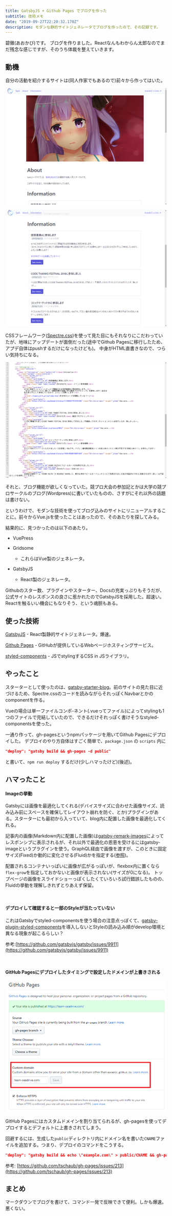 ```yaml
---
title: GatsbyJS + Github Pages でブログを作った
subtitle: 技術メモ
date: "2019-09-27T22:20:32.170Z"
description: モダンな静的サイトジェネレータでブログを作ったので、その記録です。
---
```


碧黴(あおかび)です。
ブログを作りました。Reactなんもわからん太郎なのでまだ残念な感じですが、そのうち体裁を整えていきます。

## 動機
自分の活動を紹介するサイトは(同人作家でもあるので)前々から作ってはいた。

![前のサイト1](1.png)

![前のサイト2](2.png)

CSSフレームワーク([Spectre.css](https://picturepan2.github.io/spectre/getting-started.html))を使って見た目にもそれなりにこだわっていたが、地味にアップデートが面倒だった(途中でGithub Pagesに移行したため、アプデ自体はpushするだけになったけども)。
中身がHTML直書きなので、つらい気持ちになる。

![HTML直書き](3.png)

それと、ブログ機能が欲しくなっていた。競プロ大会の参加記とかは大学の競プロサークルのブログ(Wordpress)に書いていたものの、さすがにそれ以外の話題は書けない。

というわけで、モダンな技術を使ってブログ込みのサイトにリニューアルすることに。前々からVue.jsを使ったことはあったので、そのあたりを探してみる。

結果的に、見つかったのは以下のあたり。

+ VuePress

+ Gridsome

    - これらはVue製のジェネレータ。

+ GatsbyJS

    - React製のジェネレータ。

Githubのスター数、プラグインやスターター、Docsの充実っぷりもそうだが、公式サイトのレスポンスの良さに惹かれたのでGatsbyJSを採用した。超速い。
Reactを触るいい機会にもなりそう、という魂胆もある。

## 使った技術

[GatsbyJS](https://www.gatsbyjs.org/) - React製静的サイトジェネレータ。爆速。

[Github Pages](https://pages.github.com/) - GitHubが提供しているWebページホスティングサービス。

[styled-components](https://www.styled-components.com/) - JSでstylingするCSS in JSライブラリ。

## やったこと

スターターとして使ったのは、[gatsby-starter-blog](https://github.com/AokabiC/gatsby-starter-blog)。前のサイトの見た目に近づけるため、Spectre.cssのコードを読みながらそれっぽくNavbarとかのcomponentを作る。

Vueの場合は単一ファイルコンポ-ネント(.vueってファイル)によってstylingも1つのファイルで完結していたので、できるだけそれっぽく書けそうなstyled-componentsを使った。

一通り作って、gh-pagesというnpmパッケージを用いてGithub Pagesにデプロイした。
デプロイのやり方自体はすごく簡単で、`package.json` の `scripts` 内に

```json
"deploy": "gatsby build && gh-pages -d public"
```

と書いて、`npm run deploy` するだけ(少しハマったけど)(後述)。

## ハマったこと

#### Imageの挙動
Gatsbyには画像を最適化してくれる(デバイスサイズに合わせた画像サイズ、読み込み前にスペースを確保してレイアウト崩れを防ぐ、とか)プラグインがある。スターターにも最初から入っていて、blog内に配置した画像を最適化してくれる。

記事内の画像(Markdown内に配置した画像)は[gatsby-remark-images](https://www.gatsbyjs.org/packages/gatsby-remark-images/?=remark%20ima)によってレスポンシブに表示されるが、それ以外で最適化の恩恵を受けるにはgatsby-imageというプラグインを使う。GraphQL経由で画像を渡すが、このときに固定サイズ(Fixed)か動的に変化させる(Fluid)かを指定する([参照](https://www.gatsbyjs.org/docs/gatsby-image/#types-of-images-with-gatsby-image))。

配置されるコンテナいっぱいに画像が広がるっぽいが、flexbox内に置くなら`flex-grow`を指定しておかないと画像が表示されない(サイズが0になる)。
トップページの画像をスライドショーっぽくしたくていろいろ試行錯誤したものの、Fluidの挙動を理解しきれずとりあえず保留。

<br/>

#### デプロイして確認すると一部のStyleが当たっていない
これはGatsbyでstyled-componentsを使う場合の注意点っぽくて、[gatsby-plugin-styled-components](https://www.gatsbyjs.org/packages/gatsby-plugin-styled-components/)を導入しないとStyleの読み込み順がdevelop環境と異なる現象が起こるらしい？

参考:[https://github.com/gatsbyjs/gatsby/issues/9911](https://github.com/gatsbyjs/gatsby/issues/9911)

<br/>

#### GitHub Pagesにデプロイしたタイミングで設定したドメインが上書きされる

![GitHub Pagesの設定](4.png)

GitHub Pagesにはカスタムドメインを割り当てられるが、gh-pagesを使ってデプロイするとデフォルトに上書きされてしまう。

回避するには、生成した`public`ディレクトリ内にドメイン名を書いた`CNAME`ファイルを追加する。つまり、デプロイのコマンドをこうする。

```json
"deploy": "gatsby build && echo \"example.com\" > public/CNAME && gh-pages -d public"
```

参考: [https://github.com/tschaub/gh-pages/issues/213](https://github.com/tschaub/gh-pages/issues/213)

## まとめ
マークダウンでブログを書けて、コマンド一発で反映できて便利。しかも爆速。悪くない。